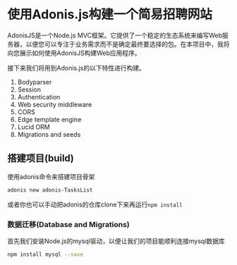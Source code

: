 # 使用Adonis.js构建一个简易招聘网站

AdonisJS是一个Node.js MVC框架。它提供了一个稳定的生态系统来编写Web服务器，以便您可以专注于业务需求而不是确定最终要选择的包。在本项目中，我将向您展示如何使用AdonisJS构建Web应用程序。

接下来我们将用到Adonis.js的以下特性进行构建。

1. Bodyparser
2. Session
3. Authentication
4. Web security middleware
5. CORS
6. Edge template engine
7. Lucid ORM
8. Migrations and seeds

## 搭建项目(build)

使用adonis命令来搭建项目骨架

```bash
adonis new adonis-TasksList
```
或者你也可以手动把adonis的仓库clone下来再运行`npm install`

### 数据迁移(Database and Migrations)

首先我们安装Node.js的mysql驱动，以便让我们的项目能顺利连接mysql数据库
```bash
npm install mysql --save
```
